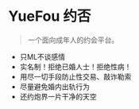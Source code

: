 # YueFou 约否
> 一个面向成年人的约会平台。

- 只ML不谈感情
- 实名制！拒绝已婚人士！拒绝性病！
- 用尽一切手段防止性交易、敲诈勒索
- 尽量避免婚内出轨行为
- 还约炮界一片干净的天空
